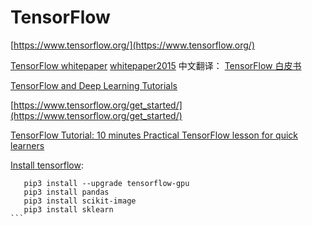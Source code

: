 # TensorFlow

[https://www.tensorflow.org/](https://www.tensorflow.org/)

[TensorFlow whitepaper](https://www.usenix.org/system/files/conference/osdi16/osdi16-abadi.pdf) [whitepaper2015](http://download.tensorflow.org/paper/whitepaper2015.pdf) 中文翻译：
[TensorFlow 白皮书](http://www.jianshu.com/p/65dc64e4c81f)

[TensorFlow and Deep Learning Tutorials](https://github.com/wagamamaz/tensorflow-tutorial)

[https://www.tensorflow.org/get_started/](https://www.tensorflow.org/get_started/)

[TensorFlow Tutorial: 10 minutes Practical TensorFlow lesson for quick learners](http://cv-tricks.com/artificial-intelligence/deep-learning/deep-learning-frameworks/tensorflow-tutorial/) 


[Install tensorflow](https://www.tensorflow.org/install/install_windows):
````
   pip3 install --upgrade tensorflow-gpu
   pip3 install pandas
   pip3 install scikit-image
   pip3 install sklearn
```
